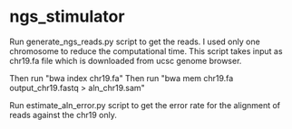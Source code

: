 # ngs_stimulator
Run generate_ngs_reads.py script to get the reads. I used only one chromosome to reduce the computational time. This script takes input as chr19.fa file which is downloaded from ucsc genome browser.

Then run "bwa index chr19.fa"
Then run "bwa mem chr19.fa output_chr19.fastq > aln_chr19.sam"

Run estimate_aln_error.py script to get the error rate for the alignment of reads against the chr19 only. 
